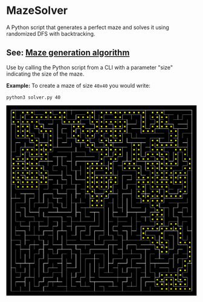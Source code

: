 # MazeSolver
A Python script that generates a perfect maze and solves it using randomized DFS with backtracking.

See: [Maze generation algorithm](https://en.wikipedia.org/wiki/Maze_generation_algorithm#Randomized_depth-first_search)
---
Use by calling the Python script from a CLI with a parameter "size" indicating the size of the maze.

**Example:** To create a maze of size `40x40` you would write:

```
python3 solver.py 40
```
![A solved 40 by 40 maze](./maze40.png)
